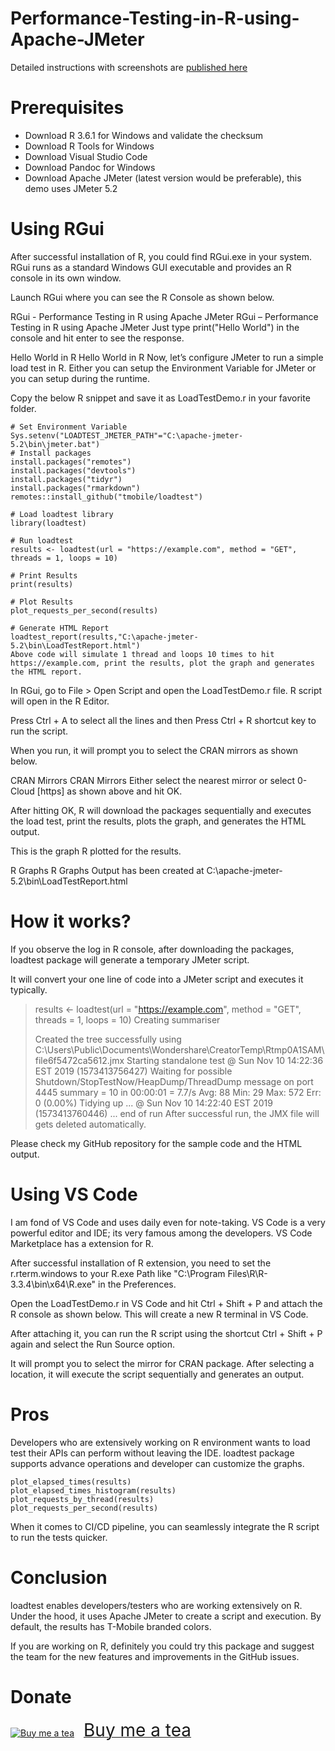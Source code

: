 # Performance-Testing-in-R-using-Apache-JMeter

Detailed instructions with screenshots are [published here](https://qainsights.com/performance-testing-in-r-using-apache-jmeter/)

# Prerequisites
* Download R 3.6.1 for Windows and validate the checksum
* Download R Tools for Windows
* Download Visual Studio Code
* Download Pandoc for Windows
* Download Apache JMeter (latest version would be preferable), this demo uses JMeter 5.2

# Using RGui
After successful installation of R, you could find RGui.exe in your system. RGui runs as a standard Windows GUI executable and provides an R console in its own window.

Launch RGui where you can see the R Console as shown below.

RGui - Performance Testing in R using Apache JMeter
RGui – Performance Testing in R using Apache JMeter
Just type print("Hello World") in the console and hit enter to see the response.

Hello World in R
Hello World in R
Now, let’s configure JMeter to run a simple load test in R. Either you can setup the Environment Variable for JMeter or you can setup during the runtime.

Copy the below R snippet and save it as LoadTestDemo.r in your favorite folder.

```
# Set Environment Variable
Sys.setenv("LOADTEST_JMETER_PATH"="C:\apache-jmeter-5.2\bin\jmeter.bat")
# Install packages
install.packages("remotes")
install.packages("devtools")
install.packages("tidyr")
install.packages("rmarkdown")
remotes::install_github("tmobile/loadtest")

# Load loadtest library
library(loadtest)

# Run loadtest
results <- loadtest(url = "https://example.com", method = "GET", threads = 1, loops = 10)

# Print Results
print(results)

# Plot Results
plot_requests_per_second(results)

# Generate HTML Report
loadtest_report(results,"C:\apache-jmeter-5.2\bin\LoadTestReport.html")
Above code will simulate 1 thread and loops 10 times to hit https://example.com, print the results, plot the graph and generates the HTML report.
```

In RGui, go to File > Open Script and open the LoadTestDemo.r file. R script will open in the R Editor.

Press Ctrl + A to select all the lines and then Press Ctrl + R shortcut key to run the script.

When you run, it will prompt you to select the CRAN mirrors as shown below.

CRAN Mirrors
CRAN Mirrors
Either select the nearest mirror or select 0-Cloud [https] as shown above and hit OK.

After hitting OK, R will download the packages sequentially and executes the load test, print the results, plots the graph, and generates the HTML output.

This is the graph R plotted for the results.

R Graphs
R Graphs
Output has been created at C:\apache-jmeter-5.2\bin\LoadTestReport.html

# How it works?
If you observe the log in R console, after downloading the packages, loadtest package will generate a temporary JMeter script.

It will convert your one line of code into a JMeter script and executes it typically.

> results <- loadtest(url = "https://example.com", method = "GET", threads = 1, loops = 10)
Creating summariser <summary>
Created the tree successfully using C:\Users\Public\Documents\Wondershare\CreatorTemp\Rtmp0A1SAM\file6f5472ca5612.jmx
Starting standalone test @ Sun Nov 10 14:22:36 EST 2019 (1573413756427)
Waiting for possible Shutdown/StopTestNow/HeapDump/ThreadDump message on port 4445
summary =     10 in 00:00:01 =    7.7/s Avg:    88 Min:    29 Max:   572 Err:     0 (0.00%)
Tidying up ...    @ Sun Nov 10 14:22:40 EST 2019 (1573413760446)
... end of run
After successful run, the JMX file will gets deleted automatically.

Please check my GitHub repository for the sample code and the HTML output.

# Using VS Code
I am fond of VS Code and uses daily even for note-taking. VS Code is a very powerful editor and IDE; its very famous among the developers. VS Code Marketplace has a extension for R.

After successful installation of R extension, you need to set the r.rterm.windows to your R.exe Path like "C:\\Program Files\\R\\R-3.3.4\\bin\\x64\\R.exe" in the Preferences.

Open the LoadTestDemo.r in VS Code and hit Ctrl + Shift + P and attach the R console as shown below. This will create a new R terminal in VS Code.

After attaching it, you can run the R script using the shortcut Ctrl + Shift + P again and select the Run Source option.

It will prompt you to select the mirror for CRAN package. After selecting a location, it will execute the script sequentially and generates an output.

# Pros
Developers who are extensively working on R environment wants to load test their APIs can perform without leaving the IDE. loadtest package supports advance operations and developer can customize the graphs.

```
plot_elapsed_times(results)
plot_elapsed_times_histogram(results)
plot_requests_by_thread(results)
plot_requests_per_second(results)
```
When it comes to CI/CD pipeline, you can seamlessly integrate the R script to run the tests quicker.

# Conclusion
loadtest enables developers/testers who are working extensively on R. Under the hood, it uses Apache JMeter to create a script and execution. By default, the results has T-Mobile branded colors.

If you are working on R, definitely you could try this package and suggest the team for the new features and improvements in the GitHub issues.

# Donate
<a target="_blank" href="https://www.buymeacoffee.com/qainsights"><img src="https://cdn.buymeacoffee.com/buttons/bmc-new-btn-logo.svg" alt="Buy me a tea"><span style="margin-left:15px;font-size:28px !important;">Buy me a tea</span></a>
